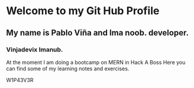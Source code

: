 # Welcome to my Git Hub Profile
## My name is Pablo Viña and Ima noob. developer. 
### Vinjadevix Imanub.

At the moment I am doing a bootcamp on MERN in Hack A Boss
Here you can find some of my learning notes and exercises.




W1P43V3R
